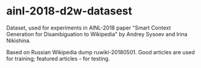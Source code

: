 # ainl-2018-d2w-datasest

Dataset, used for experiments in AINL-2018 paper "Smart Context Generation for Disambiguation to Wikipedia" by Andrey Sysoev and Irina Nikishina.

Based on Russian Wikipedia dump ruwiki-20180501. Good articles are used for training; featured articles - for testing.

